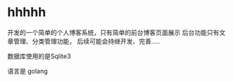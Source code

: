 # hhhhh

开发的一个简单的个人博客系统，只有简单的前台博客页面展示
后台功能只有文章管理、分类管理功能， 后续可能会持继开发、完善.....

数据库使用的是Sqlite3

语言是  golang


